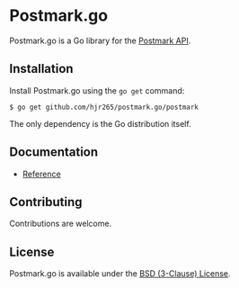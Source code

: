 # Postmark.go

Postmark.go is a Go library for the [Postmark API](http://developer.postmarkapp.com).

## Installation

Install Postmark.go using the `go get` command:

    $ go get github.com/hjr265/postmark.go/postmark

The only dependency is the Go distribution itself.

## Documentation

- [Reference](http://godoc.org/github.com/hjr265/postmark.go/postmark)

## Contributing

Contributions are welcome.

## License

Postmark.go is available under the [BSD (3-Clause) License](http://opensource.org/licenses/BSD-3-Clause).
